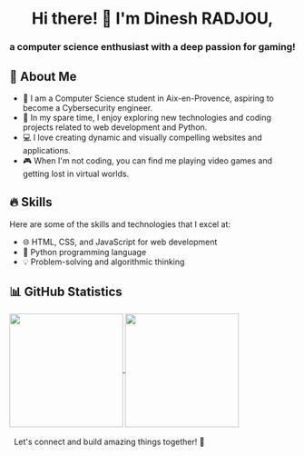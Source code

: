 <h1 align="center">Hi there! 👋 I'm Dinesh RADJOU, </h1>
<h3 align="center">a computer science enthusiast with a deep passion for gaming! </h3>


## 🧐 About Me

- 🔭 I am a Computer Science student in Aix-en-Provence, aspiring to become a Cybersecurity engineer.
- 🌱 In my spare time, I enjoy exploring new technologies and coding projects related to web development and Python.
- 💻 I love creating dynamic and visually compelling websites and applications.
- 🎮 When I'm not coding, you can find me playing video games and getting lost in virtual worlds.


## 🔥 Skills

Here are some of the skills and technologies that I excel at:

- 🌐 HTML, CSS, and JavaScript for web development
- 🐍 Python programming language
- 💡 Problem-solving and algorithmic thinking


## 📊 GitHub Statistics

<a href="https://github.com/anuraghazra/github-readme-stats">
  <img height=200 align="center" src="https://github-readme-stats.vercel.app/api?username=RADJOU-Dinesh-24003262&theme=radical" />
</a>
<a href="https://github.com/anuraghazra/convoychat">
  <img height=200 align="center" src="https://github-readme-stats.vercel.app/api/top-langs?username=RADJOU-Dinesh-24003262&layout=compact&langs_count=8&card_width=320&theme=dark" />
</a>
<br>
<br>
‎ 
‎ 
Let's connect and build amazing things together! 🌟
